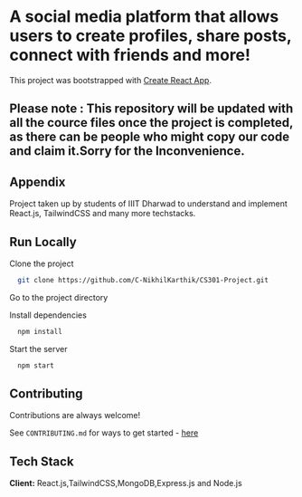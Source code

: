 # A social media platform that allows users to create profiles, share posts, connect with friends and more!

This project was bootstrapped with [Create React App](https://github.com/facebook/create-react-app).

## Please note : This repository will be updated with all the cource files once the project is completed, as there can be people who might copy our code and claim it.Sorry for the Inconvenience.
## Appendix

Project taken up by students of IIIT Dharwad to understand and implement React.js, TailwindCSS and many more techstacks.

## Run Locally

Clone the project

```bash
  git clone https://github.com/C-NikhilKarthik/CS301-Project.git
```

Go to the project directory

Install dependencies

```bash
  npm install
```

Start the server

```bash
  npm start
```

## Contributing

Contributions are always welcome!

See `CONTRIBUTING.md` for ways to get started - [here](https://github.com/C-NikhilKarthik/CS301-Project/blob/main/CONTRIBUTING.md)

## Tech Stack

**Client:** React.js,TailwindCSS,MongoDB,Express.js and Node.js
